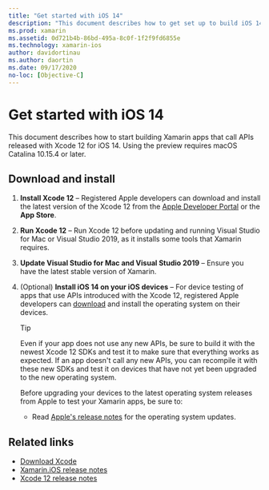 ```yaml
---
title: "Get started with iOS 14"
description: "This document describes how to get set up to build iOS 14 apps with Xamarin. It discusses how to download Xcode 12 and update Visual Studio for Mac."
ms.prod: xamarin
ms.assetid: 0d721b4b-86bd-495a-8c0f-1f2f9fd6855e
ms.technology: xamarin-ios
author: davidortinau
ms.author: daortin
ms.date: 09/17/2020
no-loc: [Objective-C]
---
```


# Get started with iOS 14

This document describes how to start building Xamarin apps that call APIs released with Xcode 12 for iOS 14. Using the preview requires macOS Catalina 10.15.4 or later.

## Download and install

1. **Install Xcode 12** –
   Registered Apple developers can download and install the latest version
   of the Xcode 12 from the
   [Apple Developer Portal](https://developer.apple.com/download/) or the **App Store**.

2. **Run Xcode 12** – Run Xcode 12 before updating and running Visual
   Studio for Mac or Visual Studio 2019, as it installs some tools that Xamarin requires.

3. **Update Visual Studio for Mac and Visual Studio 2019** – Ensure you have the latest stable version of Xamarin.

4. (Optional) **Install iOS 14 on your iOS devices** – For device testing of apps 
   that use APIs introduced with the Xcode 12,
   registered Apple developers can [download](https://developer.apple.com/download)
   and install the operating system on their devices. 

   > [!TIP]
   > Even if your app does not use any new APIs, be sure to build it with
   > the newest Xcode 12 SDKs and test it to make sure that everything works
   > as expected. If an app doesn't call any new APIs, you can recompile it
   > with these new SDKs and test it on devices that have not yet been
   > upgraded to the new operating system.
   >
   > Before upgrading your devices to the latest operating system releases
   > from Apple to test your Xamarin apps, be sure to:
   >
   > - Read [Apple's release notes](https://developer.apple.com/download/)
   >   for the operating system updates.

## Related links

- [Download Xcode](https://developer.apple.com/download/)
- [Xamarin.iOS release notes](/xamarin/ios/release-notes/14/14.0)
- [Xcode 12 release notes](https://developer.apple.com/documentation/xcode-release-notes/xcode-12-release-notes)
